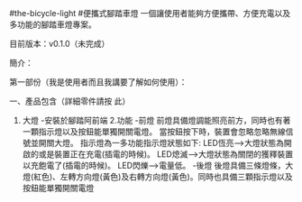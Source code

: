 #the-bicycle-light
#便攜式腳踏車燈
一個讓使用者能夠方便攜帶、方便充電以及多功能的腳踏車燈專案。

目前版本：v0.1.0（未完成）

簡介：

第一部份（我是使用者而且我講要了解如何使用）：

一、產品包含（詳細零件請按 此）
  1. 大燈
    -安裝於腳踏阿前端
  2.功能
    -前燈
      前燈具備燈調能照亮前方，同時也有著一顆指示燈以及按鈕能單獨開關電燈。
      當按鈕按下時，裝置會忽略忽略無線信號並開關大燈。
      指示燈為一多功能指示燈狀態如下:
        LED恆亮-->大燈狀態為開啟的或是裝置正在充電(插電的時候)。
        LED熄滅-->大燈狀態為關閉的獲釋裝置以充飽電了(插電的時候)。
        LED閃爍-->電量低。
    -後燈
      後燈具備三條燈條，大燈(紅色)、左轉方向燈(黃色)及右轉方向燈(黃色)。同時也具備三顆指示燈以及按鈕能單獨開關電燈
